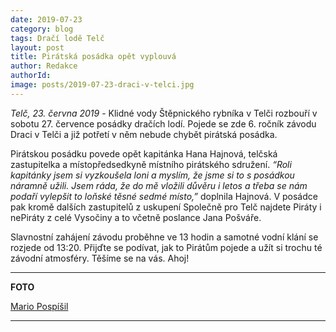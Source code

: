 ```yaml
---
date: 2019-07-23
category: blog
tags: Dračí lodě Telč
layout: post
title: Pirátská posádka opět vyplouvá
author: Redakce
authorId:  
image: posts/2019-07-23-draci-v-telci.jpg
---
```


*Telč, 23. června 2019* - Klidné vody Štěpnického rybníka v Telči rozbouří v sobotu 27. července posádky dračích lodí. Pojede se zde 6. ročník závodu Draci v Telči a již potřetí v něm nebude chybět pirátská posádka.

Pirátskou posádku povede opět kapitánka Hana Hajnová, telčská zastupitelka a místopředsedkyně místního pirátského sdružení. *“Roli kapitánky jsem si vyzkoušela loni a myslím, že jsme si to s posádkou náramně užili. Jsem ráda, že do mě vložili důvěru i letos a třeba se nám podaří vylepšit to loňské těsné sedmé místo,”* doplnila Hajnová. V posádce pak kromě dalších zastupitelů z uskupení Společně pro Telč najdete Piráty i nePiráty z celé Vysočiny a to včetně poslance Jana Pošváře. 

Slavnostní zahájení závodu proběhne ve 13 hodin a samotné vodní klání se rozjede od 13:20. Přijďte se podívat, jak to Pirátům pojede a užít si trochu té závodní atmosféry. Těšíme se na vás. Ahoj! 

---

**FOTO**

[Mario Pospíšil](https://vysocina.pirati.cz/lide/mario-pospisil/)

---

